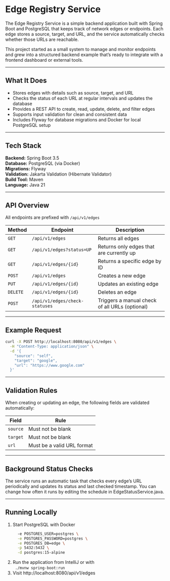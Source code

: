 # Edge Registry Service

The Edge Registry Service is a simple backend application built with Spring Boot and PostgreSQL that keeps track of network edges or endpoints. Each edge stores a source, target, and URL, and the service automatically checks whether those URLs are reachable.

This project started as a small system to manage and monitor endpoints and grew into a structured backend example that’s ready to integrate with a frontend dashboard or external tools.

---

## What It Does

- Stores edges with details such as source, target, and URL  
- Checks the status of each URL at regular intervals and updates the database  
- Provides a REST API to create, read, update, delete, and filter edges  
- Supports input validation for clean and consistent data  
- Includes Flyway for database migrations and Docker for local PostgreSQL setup  

---

## Tech Stack

**Backend:** Spring Boot 3.5  
**Database:** PostgreSQL (via Docker)  
**Migrations:** Flyway  
**Validation:** Jakarta Validation (Hibernate Validator)  
**Build Tool:** Maven  
**Language:** Java 21  

---

## API Overview

All endpoints are prefixed with `/api/v1/edges`

| Method | Endpoint | Description |
|--------|-----------|--------------|
| `GET` | `/api/v1/edges` | Returns all edges |
| `GET` | `/api/v1/edges?status=UP` | Returns only edges that are currently up |
| `GET` | `/api/v1/edges/{id}` | Returns a specific edge by ID |
| `POST` | `/api/v1/edges` | Creates a new edge |
| `PUT` | `/api/v1/edges/{id}` | Updates an existing edge |
| `DELETE` | `/api/v1/edges/{id}` | Deletes an edge |
| `POST` | `/api/v1/edges/check-statuses` | Triggers a manual check of all URLs (optional) |

---

## Example Request

```bash
curl -X POST http://localhost:8080/api/v1/edges \
  -H "Content-Type: application/json" \
  -d '{
    "source": "self",
    "target": "google",
    "url": "https://www.google.com"
  }'
```

---
## Validation Rules 

When creating or updating an edge, the following fields are validated automatically:

| Field    | Rule                       |
| -------- | -------------------------- |
| `source` | Must not be blank          |
| `target` | Must not be blank          |
| `url`    | Must be a valid URL format |

---
## Background Status Checks

The service runs an automatic task that checks every edge’s URL periodically and updates its status and last checked timestamp.
You can change how often it runs by editing the schedule in EdgeStatusService.java.

---
## Running Locally
1. Start PostgreSQL with Docker
    ```bash docker run --name edge-db \
      -e POSTGRES_USER=postgres \
      -e POSTGRES_PASSWORD=postgres \
      -e POSTGRES_DB=edge \
      -p 5432:5432 \
      -d postgres:15-alpine
    ```
2.   Run the application from IntelliJ or with      
  ``` ./mvnw spring-boot:run```
4. Visit http://localhost:8080/api/v1/edges

